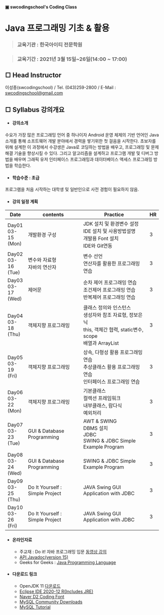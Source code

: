 #### ▣ swcodingschool's Coding Class

# Java 프로그래밍 기초 & 활용

> ### 교육기관 : 한국아이티 전문학원

> ### 교육기간 : 2021년 3월 15일~26일(14:00 ~ 17:00)



## **□ Head Instructor** 

이성종(swcodingschool) / Tel. (043)259-2800 / E-Mail :  swcodingschool@gmail.com

## □ Syllabus 강의개요

- #### 강의소개

수요가 가장 많은 프로그래밍 언어 중 하나이자 Android 운영 체제의 기반 언어인  Java 소개를 통해 소프트웨어 개발 분야에서 경력을 쌓기위한 첫 걸음을 시작한다.  초보자를 위해 설계한 이 과정에서 수강생은 Java로 코딩하는 방법을 배우고, 프로그래밍 및 문제 해결 기술을 향상시킬 수 있다. 그리고 알고리즘을 설계하고 프로그램 개발 및 디버그 방법을 배우며 그래픽 유저 인터페이스 프로그래밍과 데이터베이스 액세스 프로그래밍 방법을 학습한다.

- #### 학습수준 : 초급

프로그램을 처음 시작하는 대학생 및 일반인으로 사전 경험이 필요하지 않음.

- #### 강의 일정 계획

| Date                        | contents                         | Practice                                                     | HR   |
| --------------------------- | -------------------------------- | ------------------------------------------------------------ | ---- |
| Day01<br />03-15<br />(Mon) | 개발환경 구성                    | JDK 설치 및 환경변수 설정<br />IDE 설치  및 사용방법설명<br />개발용 Font 설치<br />IDE와 Git연동 | 3    |
| Day02<br />03-16<br />(Tue) | 변수와 자료형<br />자바의 연산자 | 변수 선언<br />연산자를 활용한 프로그래밍 연습               | 3    |
| Day03<br />03-17<br />(Wed) | 제어문<br />                     | 순차 제어 프로그래밍 연습<br />조건제어 프로그래밍 연습<br />반복제어 프로그래밍 연습 | 3    |
| Day04<br />03-18<br />(Thu) | 객체지향 프로그래밍              | 클래스 정의와 인스턴스<br />생성자와 참조 자료형, 정보은닉<br />this, 객체간 협력, static변수, scope<br />배열과 ArrayList | 3    |
| Day05<br />03-19<br />(Fri) | 객체지향 프로그래밍              | 상속, 다형성 활용 프로그래밍 연습<br />추상클래스 활용 프로그래밍 연습<br />인터페이스 프로그래밍 연습 | 3    |
| Day06<br />03-22<br />(Mon) | 객체지향 프로그래밍              | 기본클래스<br />컬렉션 프레임워크<br />내부클래스, 람다식<br />예외처리 | 3    |
| Day07<br />03-23<br />(Tue) | GUI & Database Programming       | AWT & SWING<br />DBMS 설치<br />JDBC<br />SWING & JDBC Simple Example Program | 3    |
| Day08<br />03-24<br />(Wed) | GUI & Database Programming       | SWING & JDBC Simple Example Program                          | 3    |
| Day09<br />03-25<br />(Thu) | Do It Yourself : Simple Project  | JAVA Swing GUI Application with JDBC                         | 3    |
| Day10<br />03-26<br />(Fri) | Do It Yourself : Simple Project  | JAVA Swing GUI Application with JDBC                         | 3    |



- #### 온라인자료

  - 주교재 : Do it! 자바 프로그래밍 입문 [동영상 강의](https://www.youtube.com/playlist?list=PLG7te9eYUi7typZrH4fqXvs4E22ZFn1Nj)
  - [API Javadoc(version 15)](https://docs.oracle.com/en/java/javase/15/docs/api/index.html)
  - Geeks for Geeks : [Java Programming Language](https://www.geeksforgeeks.org/java/)
  
- #### 다운로드 링크

  - OpenJDK 11 [다운로드](https://jdk.java.net/15/)
  - [Eclipse IDE 2020-12 R(Includes JRE)](https://www.eclipse.org/downloads/)
  - [Naver D2 Coding Font](https://github.com/naver/d2codingfont)
  - [MySQL Community Downloads](https://dev.mysql.com/downloads/installer/)
  - [MySQL Tutorial](https://www.mysqltutorial.org/)
